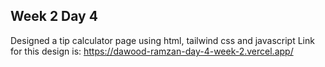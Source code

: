 ## Week 2 Day 4

Designed a tip calculator page using html, tailwind css and javascript
Link for this design is: https://dawood-ramzan-day-4-week-2.vercel.app/
